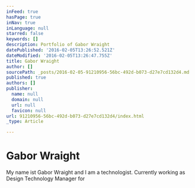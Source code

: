 ```yaml
---
inFeed: true
hasPage: true
inNav: true
inLanguage: null
starred: false
keywords: []
description: Portfolio of Gabor Wraight
datePublished: '2016-02-05T13:26:52.521Z'
dateModified: '2016-02-05T13:26:47.755Z'
title: Gabor Wraight
author: []
sourcePath: _posts/2016-02-05-91210956-56bc-492d-b073-d27e7cd132d4.md
published: true
authors: []
publisher:
  name: null
  domain: null
  url: null
  favicon: null
url: 91210956-56bc-492d-b073-d27e7cd132d4/index.html
_type: Article

---
```

# Gabor Wraight

My name ist Gabor Wraight and I am a technologist. Currently working as Design Technology Manager for
